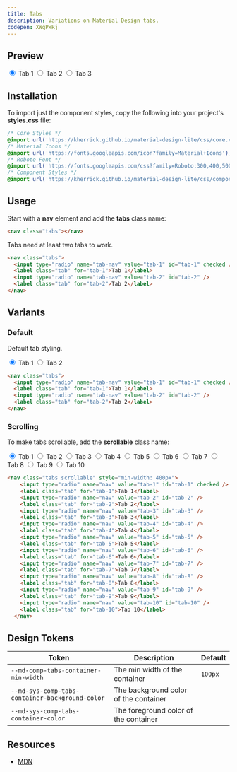 ```yaml
---
title: Tabs
description: Variations on Material Design tabs.
codepen: XWqPxRj
---
```


## Preview

<div class="preview">
  <nav class="tabs" style="min-width: 400px">
      <input type="radio" name="tab-nav" value="tab-1" id="tab-1" checked />
      <label class="tab" for="tab-1">Tab 1</label>
      <input type="radio" name="tab-nav" value="tab-2" id="tab-2"  />
      <label class="tab" for="tab-2">Tab 2</label>    
      <input type="radio" name="tab-nav" value="tab-3" id="tab-3"  />
      <label class="tab" for="tab-3">Tab 3</label>    
  </nav>
</div>

## Installation

To import just the component styles, copy the following into your project's **styles.css** file:

```css
/* Core Styles */
@import url('https://kherrick.github.io/material-design-lite/css/core.css');
/* Material Icons */
@import url('https://fonts.googleapis.com/icon?family=Material+Icons');
/* Roboto Font */
@import url('https://fonts.googleapis.com/css?family=Roboto:300,400,500,700&amp;display=swap');
/* Component Styles */
@import url('https://kherrick.github.io/material-design-lite/css/components/tabs/style.css');
```

## Usage

Start with a **nav** element and add the **tabs** class name:

```html
<nav class="tabs"></nav>
```

Tabs need at least two tabs to work.

```html
<nav class="tabs">
  <input type="radio" name="tab-nav" value="tab-1" id="tab-1" checked />
  <label class="tab" for="tab-1">Tab 1</label>
  <input type="radio" name="tab-nav" value="tab-2" id="tab-2" />
  <label class="tab" for="tab-2">Tab 2</label>
</nav>
```

## Variants

### Default

Default tab styling.

<div class="preview">
  <nav class="tabs">
    <input type="radio" name="nav-2" value="nav-2-tab-1" id="nav-2-tab-1" checked />
    <label class="tab" for="nav-2-tab-1">Tab 1</label>
    <input type="radio" name="nav-2" value="nav-2-tab-2" id="nav-2-tab-2" />
    <label class="tab" for="nav-2-tab-2">Tab 2</label>
  </nav>
</div>

```html
<nav class="tabs">
  <input type="radio" name="tab-nav" value="tab-1" id="tab-1" checked />
  <label class="tab" for="tab-1">Tab 1</label>
  <input type="radio" name="tab-nav" value="tab-2" id="tab-2" />
  <label class="tab" for="tab-2">Tab 2</label>
</nav>
```

### Scrolling

To make tabs scrollable, add the **scrollable** class name:

<div class="preview">
  <nav class="tabs scrollable" style="min-width: 400px">
    <input type="radio" name="nav-3" value="nav-3-tab-1" id="nav-3-tab-1" checked />
    <label class="tab" for="nav-3-tab-1">Tab 1</label>
    <input type="radio" name="nav-3" value="nav-3-tab-2" id="nav-3-tab-2" />
    <label class="tab" for="nav-3-tab-2">Tab 2</label>
    <input type="radio" name="nav-3" value="nav-3-tab-3" id="nav-3-tab-3" />
    <label class="tab" for="nav-3-tab-3">Tab 3</label>
    <input type="radio" name="nav-3" value="nav-3-tab-4" id="nav-3-tab-4" />
    <label class="tab" for="nav-3-tab-4">Tab 4</label>
    <input type="radio" name="nav-3" value="nav-3-tab-5" id="nav-3-tab-5" />
    <label class="tab" for="nav-3-tab-5">Tab 5</label>
    <input type="radio" name="nav-3" value="nav-3-tab-6" id="nav-3-tab-6" />
    <label class="tab" for="nav-3-tab-6">Tab 6</label>
    <input type="radio" name="nav-3" value="nav-3-tab-7" id="nav-3-tab-7" />
    <label class="tab" for="nav-3-tab-7">Tab 7</label>
    <input type="radio" name="nav-3" value="nav-3-tab-8" id="nav-3-tab-8" />
    <label class="tab" for="nav-3-tab-8">Tab 8</label>
    <input type="radio" name="nav-3" value="nav-3-tab-9" id="nav-3-tab-9" />
    <label class="tab" for="nav-3-tab-9">Tab 9</label>
    <input type="radio" name="nav-3" value="nav-3-tab-10" id="nav-3-tab-10" />
    <label class="tab" for="nav-3-tab-10">Tab 10</label>
  </nav>
</div>

```html
<nav class="tabs scrollable" style="min-width: 400px">
    <input type="radio" name="nav" value="tab-1" id="tab-1" checked />
    <label class="tab" for="tab-1">Tab 1</label>
    <input type="radio" name="nav" value="tab-2" id="tab-2" />
    <label class="tab" for="tab-2">Tab 2</label>
    <input type="radio" name="nav" value="tab-3" id="tab-3" />
    <label class="tab" for="tab-3">Tab 3</label>
    <input type="radio" name="nav" value="tab-4" id="tab-4" />
    <label class="tab" for="tab-4">Tab 4</label>
    <input type="radio" name="nav" value="tab-5" id="tab-5" />
    <label class="tab" for="tab-5">Tab 5</label>
    <input type="radio" name="nav" value="tab-6" id="tab-6" />
    <label class="tab" for="tab-6">Tab 6</label>
    <input type="radio" name="nav" value="tab-7" id="tab-7" />
    <label class="tab" for="tab-7">Tab 7</label>
    <input type="radio" name="nav" value="tab-8" id="tab-8" />
    <label class="tab" for="tab-8">Tab 8</label>
    <input type="radio" name="nav" value="tab-9" id="tab-9" />
    <label class="tab" for="tab-9">Tab 9</label>
    <input type="radio" name="nav" value="tab-10" id="tab-10" />
    <label class="tab" for="tab-10">Tab 10</label>
  </nav>
```

## Design Tokens

| Token                                | Description                    | Default |
|--------------------------------------|--------------------------------|---------|
| `--md-comp-tabs-container-min-width` | The min width of the container | `100px` |
| `--md-sys-comp-tabs-container-background-color` | The background color of the container | <div class="tooltip token-box color-surface" data-tooltip="--md-sys-color-surface"></div> |
| `--md-sys-comp-tabs-container-color` | The foreground color of the container | <div class="tooltip token-box color-on-surface" data-tooltip="--md-sys-color-on-surface"></div> |

## Resources

- [MDN](https://developer.mozilla.org/en-US/docs/Web/HTML/Element/nav)
